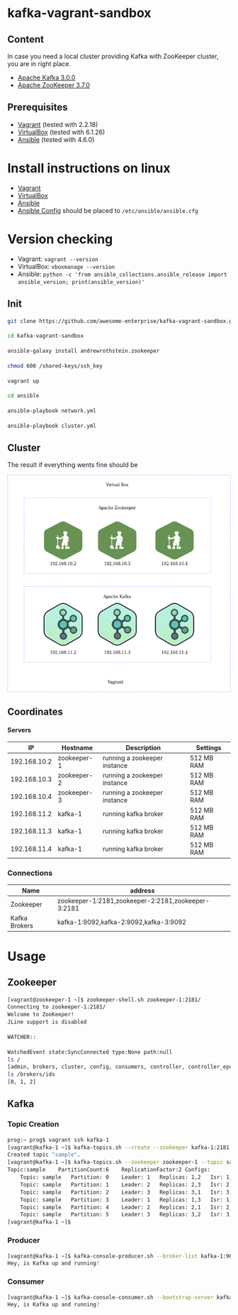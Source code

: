 # kafka-vagrant-sandbox

## Content

In case you need a local cluster providing Kafka with ZooKeeper cluster, you are in right place.

* [Apache Kafka 3.0.0](https://kafka.apache.org/30/documentation.html)
* [Apache ZooKeeper 3.7.0](https://zookeeper.apache.org/doc/r3.7.0/index.html)

## Prerequisites
* [Vagrant](https://www.vagrantup.com) (tested with 2.2.18)
* [VirtualBox](http://virtualbox.org) (tested with 6.1.26)
* [Ansible]() (tested with 4.6.0)

# Install instructions on linux
* [Vagrant](https://www.vagrantup.com/downloads)
* [VirtualBox](https://www.virtualbox.org/wiki/Linux_Downloads)
* [Ansible](https://docs.ansible.com/ansible/latest/installation_guide/intro_installation.html#installing-and-upgrading-ansible-with-pip)
* [Ansible Config](https://github.com/ansible/ansible/blob/stable-2.11/examples/ansible.cfg) should be placed to `/etc/ansible/ansible.cfg`


# Version checking
* Vagrant: 
  `vagrant --version`
* VirtualBox: 
  `vboxmanage --version`
* Ansible: 
`python -c 'from ansible_collections.ansible_release import ansible_version; print(ansible_version)'`


## Init

```bash
git clone https://github.com/awesome-enterprise/kafka-vagrant-sandbox.git

cd kafka-vagrant-sandbox

ansible-galaxy install andrewrothstein.zookeeper

chmod 600 /shared-keys/ssh_key

vagrant up

cd ansible

ansible-playbook network.yml

ansible-playbook cluster.yml
```

## Cluster

The result if everything wents fine should be

![Kafka Zookeeper Cluster](docs/images/kafka-zookeeper-cluster-diagram.png)

## Coordinates

#### Servers

| IP | Hostname | Description | Settings |
|---|---|---|---|
|192.168.10.2|zookeeper-1|running a zookeeper instance| 512 MB RAM |
|192.168.10.3|zookeeper-2|running a zookeeper instance| 512 MB RAM |
|192.168.10.4|zookeeper-3|running a zookeeper instance| 512 MB RAM |
|192.168.11.2|kafka-1|running kafka broker| 512 MB RAM |
|192.168.11.3|kafka-1|running kafka broker| 512 MB RAM |
|192.168.11.4|kafka-1|running kafka broker| 512 MB RAM |

### Connections

| Name | address |
|---|---|
|Zookeeper|zookeeper-1:2181,zookeeper-2:2181,zookeeper-3:2181|
|Kafka Brokers|kafka-1:9092,kafka-2:9092,kafka-3:9092|

# Usage
## Zookeeper

```bash
[vagrant@zookeeper-1 ~]$ zookeeper-shell.sh zookeeper-1:2181/
Connecting to zookeeper-1:2181/
Welcome to ZooKeeper!
JLine support is disabled

WATCHER::

WatchedEvent state:SyncConnected type:None path:null
ls /
[admin, brokers, cluster, config, consumers, controller, controller_epoch, isr_change_notification, latest_producer_id_block, log_dir_event_notification, zookeeper]
ls /brokers/ids
[0, 1, 2]

```

## Kafka

### Topic Creation

```bash
prog:~ prog$ vagrant ssh kafka-1
[vagrant@kafka-1 ~]$ kafka-topics.sh --create --zookeeper kafka-1:2181 --replication-factor 2 --partitions 6 --topic sample
Created topic "sample".
[vagrant@kafka-1 ~]$ kafka-topics.sh --zookeeper zookeeper-1 --topic sample --describe
Topic:sample	PartitionCount:6	ReplicationFactor:2	Configs:
	Topic: sample	Partition: 0	Leader: 1	Replicas: 1,2	Isr: 1,2
	Topic: sample	Partition: 1	Leader: 2	Replicas: 2,3	Isr: 2,3
	Topic: sample	Partition: 2	Leader: 3	Replicas: 3,1	Isr: 3,1
	Topic: sample	Partition: 3	Leader: 1	Replicas: 1,3	Isr: 1,3
	Topic: sample	Partition: 4	Leader: 2	Replicas: 2,1	Isr: 2,1
	Topic: sample	Partition: 5	Leader: 3	Replicas: 3,2	Isr: 3,2
[vagrant@kafka-1 ~]$
```
### Producer

```bash
[vagrant@kafka-1 ~]$ kafka-console-producer.sh --broker-list kafka-1:9092,kafka-3:9092 --topic sample
Hey, is Kafka up and running?
```

### Consumer

```bash
[vagrant@kafka-1 ~]$ kafka-console-consumer.sh --bootstrap-server kafka-1:9092,kafka-3:9092 --topic sample --from-beginning
Hey, is Kafka up and running?
```

